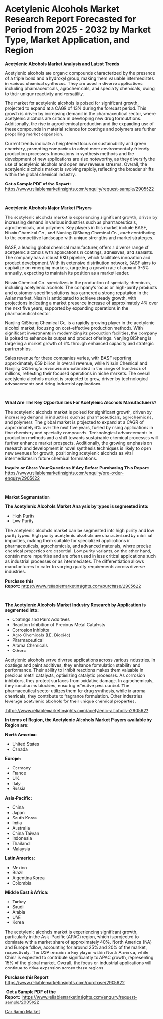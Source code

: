 <p><h1>Acetylenic Alcohols Market Research Report Forecasted for Period from 2025 -  2032 by Market Type, Market Application, and Region</h1></p><p><strong>Acetylenic Alcohols Market Analysis and Latest Trends</strong></p>
<p><p>Acetylenic alcohols are organic compounds characterized by the presence of a triple bond and a hydroxyl group, making them valuable intermediates in various chemical syntheses. They are used in diverse applications including pharmaceuticals, agrochemicals, and specialty chemicals, owing to their unique reactivity and versatility.</p><p>The market for acetylenic alcohols is poised for significant growth, projected to expand at a CAGR of 13% during the forecast period. This growth is driven by increasing demand in the pharmaceutical sector, where acetylenic alcohols are critical in developing new drug formulations. Additionally, the rise in agrochemical production and the expanding use of these compounds in material science for coatings and polymers are further propelling market expansion.</p><p>Current trends indicate a heightened focus on sustainability and green chemistry, prompting companies to adopt more environmentally friendly production processes. Innovations in synthesis methods and the development of new applications are also noteworthy, as they diversify the use of acetylenic alcohols and open new revenue streams. Overall, the acetylenic alcohols market is evolving rapidly, reflecting the broader shifts within the global chemical industry.</p></p>
<p><strong>Get a Sample PDF of the Report:&nbsp;</strong> <a href="https://www.reliablemarketinsights.com/enquiry/request-sample/2905622?utm_campaign=2002&utm_medium=2&utm_source=Github&utm_content=ia&utm_term=12032025&utm_id=acetylenic-alcohols">https://www.reliablemarketinsights.com/enquiry/request-sample/2905622</a></p>
<p>&nbsp;</p>
<p><strong>Acetylenic Alcohols Major Market Players</strong></p>
<p><p>The acetylenic alcohols market is experiencing significant growth, driven by increasing demand in various industries such as pharmaceuticals, agrochemicals, and polymers. Key players in this market include BASF, Nissin Chemical Co., and Nanjing QiSheng Chemical Co., each contributing to the competitive landscape with unique strengths and market strategies.</p><p>BASF, a leading global chemical manufacturer, offers a diverse range of acetylenic alcohols with applications in coatings, adhesives, and sealants. The company has a robust R&D pipeline, which facilitates innovation and product development. With its extensive distribution network, BASF aims to capitalize on emerging markets, targeting a growth rate of around 3-5% annually, expecting to maintain its position as a market leader.</p><p>Nissin Chemical Co. specializes in the production of specialty chemicals, including acetylenic alcohols. The company’s focus on high-purity products and customer-specific solutions has garnered a strong reputation in the Asian market. Nissin is anticipated to achieve steady growth, with projections indicating a market presence increase of approximately 4% over the next five years, supported by expanding operations in the pharmaceutical sector.</p><p>Nanjing QiSheng Chemical Co. is a rapidly growing player in the acetylenic alcohol market, focusing on cost-effective production methods. With significant investments in modernizing its production facilities, the company is poised to enhance its output and product offerings. Nanjing QiSheng is targeting a market growth of 6% through enhanced capacity and strategic partnerships.</p><p>Sales revenue for these companies varies, with BASF reporting approximately €59 billion in overall revenue, while Nissin Chemical and Nanjing QiSheng's revenues are estimated in the range of hundreds of millions, reflecting their focused operations in niche markets. The overall acetylenic alcohols market is projected to grow, driven by technological advancements and rising industrial applications.</p></p>
<p>&nbsp;</p>
<p><strong>What Are The Key Opportunities For Acetylenic Alcohols Manufacturers?</strong></p>
<p><p>The acetylenic alcohols market is poised for significant growth, driven by increasing demand in industries such as pharmaceuticals, agrochemicals, and polymers. The global market is projected to expand at a CAGR of approximately 6% over the next five years, fueled by rising applications in fine chemistry and specialty compounds. Technological advancements in production methods and a shift towards sustainable chemical processes will further enhance market prospects. Additionally, the growing emphasis on research and development in novel synthesis techniques is likely to open new avenues for growth, positioning acetylenic alcohols as vital intermediates in future chemical formulations.</p></p>
<p><strong>Inquire or Share Your Questions If Any Before Purchasing This Report:</strong> <a href="https://www.reliablemarketinsights.com/enquiry/pre-order-enquiry/2905622?utm_campaign=2002&utm_medium=2&utm_source=Github&utm_content=ia&utm_term=12032025&utm_id=acetylenic-alcohols">https://www.reliablemarketinsights.com/enquiry/pre-order-enquiry/2905622</a></p>
<p>&nbsp;</p>
<p><strong>Market Segmentation</strong></p>
<p><strong>The Acetylenic Alcohols Market Analysis by types is segmented into:</strong></p>
<p><ul><li>High Purity</li><li>Low Purity</li></ul></p>
<p><p>The acetylenic alcohols market can be segmented into high purity and low purity types. High purity acetylenic alcohols are characterized by minimal impurities, making them suitable for specialized applications in pharmaceuticals, agrochemicals, and advanced materials, where precise chemical properties are essential. Low purity variants, on the other hand, contain more impurities and are often used in less critical applications such as industrial processes or as intermediates. The differentiation allows manufacturers to cater to varying quality requirements across diverse industries.</p></p>
<p><strong>Purchase this Report:&nbsp;</strong><a href="https://www.reliablemarketinsights.com/purchase/2905622?utm_campaign=2002&utm_medium=2&utm_source=Github&utm_content=ia&utm_term=12032025&utm_id=acetylenic-alcohols">https://www.reliablemarketinsights.com/purchase/2905622</a></p>
<p>&nbsp;</p>
<p><strong>The Acetylenic Alcohols Market Industry Research by Application is segmented into:</strong></p>
<p><ul><li>Coatings and Paint Additives</li><li>Reaction Inhibition of Precious Metal Catalysts</li><li>Corrosion Inhibitor</li><li>Agro Chemicals (I.E. Biocide)</li><li>Pharmaceutical</li><li>Aroma Chemicals</li><li>Others</li></ul></p>
<p><p>Acetylenic alcohols serve diverse applications across various industries. In coatings and paint additives, they enhance formulation stability and performance. Their ability to inhibit reactions makes them valuable in precious metal catalysts, optimizing catalytic processes. As corrosion inhibitors, they protect surfaces from oxidative damage. In agrochemicals, they function as biocides, ensuring effective pest control. The pharmaceutical sector utilizes them for drug synthesis, while in aroma chemicals, they contribute to fragrance formulation. Other industries leverage acetylenic alcohols for their unique chemical properties.</p></p>
<p><a href="https://www.reliablemarketinsights.com/acetylenic-alcohols-r2905622?utm_campaign=2002&utm_medium=2&utm_source=Github&utm_content=ia&utm_term=12032025&utm_id=acetylenic-alcohols">&nbsp;https://www.reliablemarketinsights.com/acetylenic-alcohols-r2905622</a></p>
<p><strong>In terms of Region, the Acetylenic Alcohols Market Players available by Region are:</strong></p>
<p>
    <p> <strong> North America: </strong>
        <ul>
            <li>United States</li>
            <li>Canada</li>
        </ul>
        </p> 
    <p> <strong> Europe: </strong>
        <ul>
            <li>Germany</li>
            <li>France</li>
            <li>U.K.</li>
            <li>Italy</li>
            <li>Russia</li>
        </ul>
        </p> 
    <p> <strong> Asia-Pacific: </strong>
        <ul>
            <li>China</li>
            <li>Japan</li>
            <li>South Korea</li>
            <li>India</li>
            <li>Australia</li>
            <li>China Taiwan</li>
            <li>Indonesia</li>
            <li>Thailand</li>
            <li>Malaysia</li>
        </ul>
        </p> 
    <p> <strong> Latin America: </strong>
        <ul>
            <li>Mexico</li>
            <li>Brazil</li>
            <li>Argentina Korea</li>
            <li>Colombia</li>
        </ul>
        </p> 
    <p> <strong> Middle East & Africa: </strong>
        <ul>
            <li>Turkey</li>
            <li>Saudi</li>
            <li>Arabia</li>
            <li>UAE</li>
            <li>Korea</li>
        </ul>
    </p>
    </p>
<p><p>The acetylenic alcohols market is experiencing significant growth, particularly in the Asia-Pacific (APAC) region, which is projected to dominate with a market share of approximately 40%. North America (NA) and Europe follow, accounting for around 25% and 20% of the market, respectively. The USA remains a key player within North America, while China is expected to contribute significantly to APAC growth, representing 15% of the global market. Overall, the focus on industrial applications will continue to drive expansion across these regions.</p></p>
<p><strong>Purchase this Report: </strong><a href="https://www.reliablemarketinsights.com/purchase/2905622?utm_campaign=2002&utm_medium=2&utm_source=Github&utm_content=ia&utm_term=12032025&utm_id=acetylenic-alcohols">https://www.reliablemarketinsights.com/purchase/2905622</a></p>
<p>&nbsp;<strong>Get a Sample PDF of the Report:&nbsp;&nbsp;</strong><a href="https://www.reliablemarketinsights.com/enquiry/request-sample/2905622?utm_campaign=2002&utm_medium=2&utm_source=Github&utm_content=ia&utm_term=12032025&utm_id=acetylenic-alcohols">https://www.reliablemarketinsights.com/enquiry/request-sample/2905622</a></p>
<p><strong></strong></p>
<p><p><a href="https://github.com/petbigbeepjn/Market-Research-Report-List-1/blob/main/car-ramp-market.md?utm_campaign=2002&utm_medium=2&utm_source=Github&utm_content=ia&utm_term=12032025&utm_id=acetylenic-alcohols">Car Ramp Market</a></p></p>
